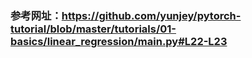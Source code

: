 ### 参考网址：https://github.com/yunjey/pytorch-tutorial/blob/master/tutorials/01-basics/linear_regression/main.py#L22-L23